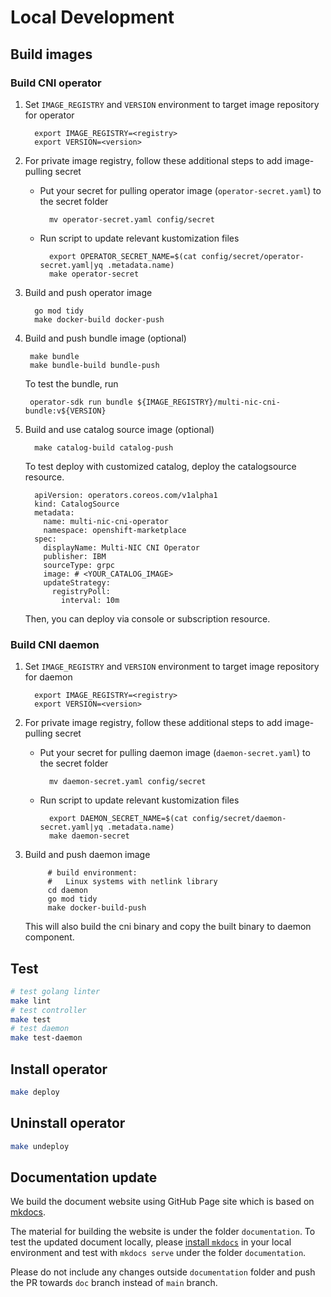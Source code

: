 # Local Development
## Build images
### Build CNI operator
1. Set `IMAGE_REGISTRY` and `VERSION` environment to target image repository for operator

         export IMAGE_REGISTRY=<registry>
         export VERSION=<version>

2. For private image registry, follow these additional steps to add image-pulling secret
    * Put your secret for pulling operator image (`operator-secret.yaml`) to the secret folder

            mv operator-secret.yaml config/secret

    * Run script to update relevant kustomization files

            export OPERATOR_SECRET_NAME=$(cat config/secret/operator-secret.yaml|yq .metadata.name)
            make operator-secret

2. Build and push operator image

         go mod tidy
         make docker-build docker-push

3.  Build and push bundle image (optional)

         make bundle
         make bundle-build bundle-push

    To test the bundle, run

         operator-sdk run bundle ${IMAGE_REGISTRY}/multi-nic-cni-bundle:v${VERSION}

4. Build and use catalog source image (optional)

         make catalog-build catalog-push

    To test deploy with customized catalog, deploy the catalogsource resource.

         apiVersion: operators.coreos.com/v1alpha1
         kind: CatalogSource
         metadata:
           name: multi-nic-cni-operator
           namespace: openshift-marketplace
         spec:
           displayName: Multi-NIC CNI Operator
           publisher: IBM
           sourceType: grpc
           image: # <YOUR_CATALOG_IMAGE>
           updateStrategy:
             registryPoll:
               interval: 10m

     Then, you can deploy via console or subscription resource.

### Build CNI daemon
1. Set `IMAGE_REGISTRY` and `VERSION` environment to target image repository for daemon

         export IMAGE_REGISTRY=<registry>
         export VERSION=<version>

2. For private image registry, follow these additional steps to add image-pulling secret
    * Put your secret for pulling daemon image (`daemon-secret.yaml`) to the secret folder

            mv daemon-secret.yaml config/secret

    * Run script to update relevant kustomization files

            export DAEMON_SECRET_NAME=$(cat config/secret/daemon-secret.yaml|yq .metadata.name)
            make daemon-secret

3. Build and push daemon image

            # build environment: 
            #   Linux systems with netlink library
            cd daemon
            go mod tidy
            make docker-build-push

    This will also build the cni binary and copy the built binary to daemon component.

## Test
```bash
# test golang linter
make lint
# test controller 
make test
# test daemon
make test-daemon
```

## Install operator
```bash
make deploy
```

## Uninstall operator
```bash
make undeploy
```

## Documentation update
We build the document website using GitHub Page site which is based on [mkdocs](https://squidfunk.github.io/mkdocs-material/publishing-your-site/).

The material for building the website is under the folder `documentation`.
To test the updated document locally, please [install `mkdocs`](https://www.mkdocs.org/getting-started/) in your local environment and test with `mkdocs serve` under the folder `documentation`.

Please do not include any changes outside `documentation` folder and push the PR towards `doc` branch instead of `main` branch. 
